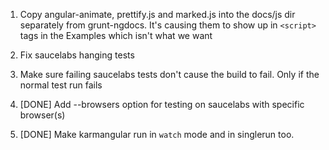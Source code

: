 1. Copy angular-animate, prettify.js and marked.js into the docs/js dir separately from grunt-ngdocs. It's causing them to show up in `<script>` tags in the Examples which isn't what we want
1. Fix saucelabs hanging tests
1. Make sure failing saucelabs tests don't cause the build to fail. Only if the normal test run fails

1. [DONE] Add --browsers option for testing on saucelabs with specific browser(s)
1. [DONE] Make karmangular run in `watch` mode and in singlerun too.